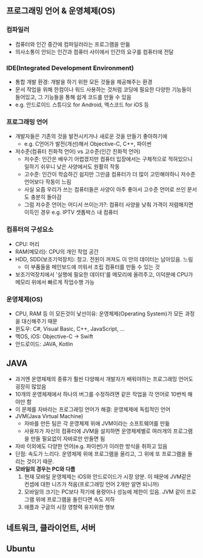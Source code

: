 ## 프로그래밍 언어 & 운영체제(OS)
### 컴파일러
- 컴퓨터와 인간 중간에 컴파일러라는 프로그램을 만듦
- 의사소통이 안되는 인간과 컴퓨터 사이에서 인간의 요구를 컴퓨터에 전달

### IDE(Integrated Development Environment)
- 통합 개발 환경: 개발을 하기 위한 모든 것들을 제공해주는 환경
- 문서 작업을 위해 한컴이나 워드 사용하는 것처럼 코딩에 필요한 다양한 기능들이 들어있고, 그 기능들을 통해 쉽게 코드를 만들 수 있음
- e.g. 안드로이드 스튜디오 for Android, 엑스코드 for iOS 등


### 프로그래밍 언어
- 개발자들은 기존의 것을 발전시키거나 새로운 것을 만들기 좋아하기에 
  - e.g. C언어가 발전(개선)해서 Objective-C, C++, 파이썬
- 저수준(컴퓨터 친화적 언어) vs 고수준(인간 친화적 언어)
  - 저수준: 인간은 배우기 어렵겠지만 컴퓨터 입장에서는 구체적으로 적혀있으니 일하기 쉬우니 낮은 사양에서도 원활히 작동
  - 고수준: 인간이 학습하긴 쉽지만 그만큼 컴퓨터가 더 많이 고민해야하니 저수준 언어보다 작동이 느림
  - 사실 요즘 우리가 쓰는 컴퓨터들은 사양이 아주 좋아서 고수준 언어로 쓰인 문서도 충분히 돌아감
  - 그럼 저수준 언어는 어디서 쓰이는가?: 컴퓨터 사양을 낮춰 가격이 저렴해지면 이득인 경우 e.g. IPTV 셋톱박스 내 컴퓨터

### 컴퓨터의 구성요소
- CPU: 머리
- RAM(메모리): CPU의 개인 작업 공간
- HDD, SDD(보조기억장치): 창고. 전원이 꺼져도 이 안의 데이터는 남아있음. 느림
  - 이 부품들을 메인보드에 끼워서 조립 컴퓨터를 만들 수 있는 것
- 보조기억장치에서 '실행에 필요한 데이터'를 메모리에 올려주고, 이덕분에 CPU가 메모리 위에서 빠르게 작업수행 가능

### 운영체제(OS)
- CPU, RAM 등 이 모든것이 낯선이유: 운영체제(Operating System)가 모든 과정을 대신해주기 때문
- 윈도우: C#, Visual Basic, C++, JavaScript, ...
- 맥OS, iOS: Objective-C -> Swift
- 안드로이드: JAVA, Kotlin

## JAVA
- 과거엔 운영체제의 종류가 훨씬 다양해서 개발자가 배워야하는 프로그래밍 언어도 굉장히 많았음
- 10개의 운영체제에서 하나의 버그를 수정하려면 같은 작업을 각 언어로 10번씩 해야만 함
- 이 문제를 자바라는 프로그래밍 언어가 해결: 운영체제에 독립적인 언어
- JVM(Java Virtual Machine)
  - 자바를 만든 팀은 각 운영체제 위애 JVM이라는 소프트웨어를 만듦
  - 사용자가 자신의 컴퓨터에 JVM을 설치하면 운영체제별로 여러개의 프로그램을 만들 필요없이 자바로만 만들면 됨
- 자바 이외에도 다양한 언어(e.g. 파이썬)가 이러한 방식을 취하고 있음
- 단점: 속도가 느리다. 운영체제 위에 프로그램을 올리고, 그 위에 또 프로그램을 돌리는 것이기 때문.
- **모바일의 경우는 PC와 다름**
  1. 현재 모바일 운영체제는 iOS와 안드로이드가 시장 양분. 이 때문에 JVM같은 컨셉에 대한 니즈가 적음(프로그래밍 언어 2개만 알면 되니까)
  2. 모바일의 크기는 PC보다 작기에 용량이나 성능에 제한이 있음. JVM 같이 프로그램 위에 프로그램을 돌린다면 속도 저하
  3. 애플과 구글의 시장 영향력 유지위한 행보


## 네트워크, 클라이언트, 서버

## Ubuntu
